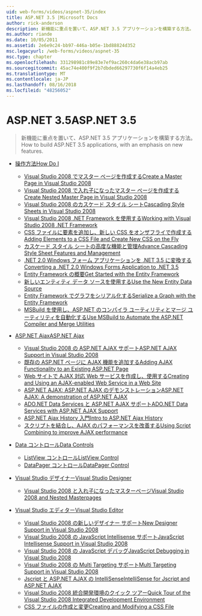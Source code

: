 ```yaml
---
uid: web-forms/videos/aspnet-35/index
title: ASP.NET 3.5 |Microsoft Docs
author: rick-anderson
description: 新機能に重点を置いて、ASP.NET 3.5 アプリケーションを構築する方法。
ms.author: riande
ms.date: 10/05/2011
ms.assetid: 2e6e9c24-bb97-446a-b05e-1bd88824d352
msc.legacyurl: /web-forms/videos/aspnet-35
msc.type: chapter
ms.openlocfilehash: 331298981c89e83e7ef9ac260c4da6e38acb97ab
ms.sourcegitcommit: 45ac74e400f9f2b7dbded66297730f6f14a4eb25
ms.translationtype: MT
ms.contentlocale: ja-JP
ms.lasthandoff: 08/16/2018
ms.locfileid: "48256052"
---
```

<a name="aspnet-35"></a><span data-ttu-id="c9291-103">ASP.NET 3.5</span><span class="sxs-lookup"><span data-stu-id="c9291-103">ASP.NET 3.5</span></span>
====================
> <span data-ttu-id="c9291-104">新機能に重点を置いて、ASP.NET 3.5 アプリケーションを構築する方法。</span><span class="sxs-lookup"><span data-stu-id="c9291-104">How to build ASP.NET 3.5 applications, with an emphasis on new features.</span></span>


- [<span data-ttu-id="c9291-105">操作方法</span><span class="sxs-lookup"><span data-stu-id="c9291-105">How Do I</span></span>](how-do-i/index.md)

    - [<span data-ttu-id="c9291-106">Visual Studio 2008 でマスター ページを作成する</span><span class="sxs-lookup"><span data-stu-id="c9291-106">Create a Master Page in Visual Studio 2008</span></span>](how-do-i/how-do-i-create-a-master-page-in-visual-studio-2008.md)
    - [<span data-ttu-id="c9291-107">Visual Studio 2008 で入れ子になったマスター ページを作成する</span><span class="sxs-lookup"><span data-stu-id="c9291-107">Create Nested Master Page in Visual Studio 2008</span></span>](how-do-i/how-do-i-create-nested-master-page-in-visual-studio-2008.md)
    - [<span data-ttu-id="c9291-108">Visual Studio 2008 のカスケード スタイル シート</span><span class="sxs-lookup"><span data-stu-id="c9291-108">Cascading Style Sheets in Visual Studio 2008</span></span>](how-do-i/how-do-i-cascading-style-sheets-in-visual-studio-2008.md)
    - [<span data-ttu-id="c9291-109">Visual Studio 2008 .NET Framework を使用する</span><span class="sxs-lookup"><span data-stu-id="c9291-109">Working with Visual Studio 2008 .NET Framework</span></span>](how-do-i/how-do-i-working-with-visual-studio-2008-net-framework.md)
    - [<span data-ttu-id="c9291-110">CSS ファイルに要素を追加し、新しい CSS をオンザフライで作成する</span><span class="sxs-lookup"><span data-stu-id="c9291-110">Adding Elements to a CSS File and Create New CSS on the Fly</span></span>](how-do-i/how-do-i-adding-elements-to-a-css-file-and-create-new-css-on-the-fly.md)
    - [<span data-ttu-id="c9291-111">カスケード スタイル シートの高度な機能と管理</span><span class="sxs-lookup"><span data-stu-id="c9291-111">Advance Cascading Style Sheet Features and Management</span></span>](how-do-i/how-do-i-advance-cascading-style-sheet-features-and-management.md)
    - [<span data-ttu-id="c9291-112">.NET 2.0 Windows フォーム アプリケーションを .NET 3.5 に変換する</span><span class="sxs-lookup"><span data-stu-id="c9291-112">Converting a .NET 2.0 Windows Forms Application to .NET 3.5</span></span>](how-do-i/how-do-i-converting-a-net-20-windows-forms-application-to-net-35.md)
    - [<span data-ttu-id="c9291-113">Entity Framework の概要</span><span class="sxs-lookup"><span data-stu-id="c9291-113">Get Started with the Entity Framework</span></span>](how-do-i/how-do-i-get-started-with-the-entity-framework.md)
    - [<span data-ttu-id="c9291-114">新しいエンティティ データ ソースを使用する</span><span class="sxs-lookup"><span data-stu-id="c9291-114">Use the New Entity Data Source</span></span>](how-do-i/how-do-i-use-the-new-entity-data-source.md)
    - [<span data-ttu-id="c9291-115">Entity Framework でグラフをシリアル化する</span><span class="sxs-lookup"><span data-stu-id="c9291-115">Serialize a Graph with the Entity Framework</span></span>](how-do-i/how-do-i-serialize-a-graph-with-the-entity-framework.md)
    - [<span data-ttu-id="c9291-116">MSBuild を使用し、ASP.NET のコンパイラ ユーティリティとマージ ユーティリティを自動化する</span><span class="sxs-lookup"><span data-stu-id="c9291-116">Use MSBuild to Automate the ASP.NET Compiler and Merge Utilities</span></span>](how-do-i/how-do-i-use-msbuild-to-automate-the-aspnet-compiler-and-merge-utilities.md)
- [<span data-ttu-id="c9291-117">ASP.NET Ajax</span><span class="sxs-lookup"><span data-stu-id="c9291-117">ASP.NET Ajax</span></span>](aspnet-ajax/index.md)

    - [<span data-ttu-id="c9291-118">Visual Studio 2008 の ASP.NET AJAX サポート</span><span class="sxs-lookup"><span data-stu-id="c9291-118">ASP.NET AJAX Support in Visual Studio 2008</span></span>](aspnet-ajax/aspnet-ajax-support-in-visual-studio-2008.md)
    - [<span data-ttu-id="c9291-119">既存の ASP.NET ページに AJAX 機能を追加する</span><span class="sxs-lookup"><span data-stu-id="c9291-119">Adding AJAX Functionality to an Existing ASP.NET Page</span></span>](aspnet-ajax/adding-ajax-functionality-to-an-existing-aspnet-page.md)
    - [<span data-ttu-id="c9291-120">Web サイトで AJAX 対応 Web サービスを作成し、使用する</span><span class="sxs-lookup"><span data-stu-id="c9291-120">Creating and Using an AJAX-enabled Web Service in a Web Site</span></span>](aspnet-ajax/creating-and-using-an-ajax-enabled-web-service-in-a-web-site.md)
    - [<span data-ttu-id="c9291-121">ASP.NET AJAX: ASP.NET AJAX のデモンストレーション</span><span class="sxs-lookup"><span data-stu-id="c9291-121">ASP.NET AJAX: A demonstration of ASP.NET AJAX</span></span>](aspnet-ajax/aspnet-ajax-a-demonstration-of-aspnet-ajax.md)
    - [<span data-ttu-id="c9291-122">ADO.NET Data Services と ASP.NET AJAX サポート</span><span class="sxs-lookup"><span data-stu-id="c9291-122">ADO.NET Data Services with ASP.NET AJAX Support</span></span>](aspnet-ajax/adonet-data-services-with-aspnet-ajax-support.md)
    - [<span data-ttu-id="c9291-123">ASP.NET Ajax History 入門</span><span class="sxs-lookup"><span data-stu-id="c9291-123">Intro to ASP.NET Ajax History</span></span>](aspnet-ajax/introduction-to-aspnet-ajax-history.md)
    - [<span data-ttu-id="c9291-124">スクリプトを結合し、AJAX のパフォーマンスを改善する</span><span class="sxs-lookup"><span data-stu-id="c9291-124">Using Script Combining to improve AJAX performance</span></span>](aspnet-ajax/using-script-combining-to-improve-ajax-performance.md)
- [<span data-ttu-id="c9291-125">Data コントロール</span><span class="sxs-lookup"><span data-stu-id="c9291-125">Data Controls</span></span>](data-controls/index.md)

    - [<span data-ttu-id="c9291-126">ListView コントロール</span><span class="sxs-lookup"><span data-stu-id="c9291-126">ListView Control</span></span>](data-controls/the-listview-control.md)
    - [<span data-ttu-id="c9291-127">DataPager コントロール</span><span class="sxs-lookup"><span data-stu-id="c9291-127">DataPager Control</span></span>](data-controls/the-datapager-control.md)
- [<span data-ttu-id="c9291-128">Visual Studio デザイナー</span><span class="sxs-lookup"><span data-stu-id="c9291-128">Visual Studio Designer</span></span>](visual-studio-designer/index.md)

    - [<span data-ttu-id="c9291-129">Visual Studio 2008 と入れ子になったマスターページ</span><span class="sxs-lookup"><span data-stu-id="c9291-129">Visual Studio 2008 and Nested Masterpages</span></span>](visual-studio-designer/visual-studio-2008-and-nested-masterpages.md)
- [<span data-ttu-id="c9291-130">Visual Studio エディター</span><span class="sxs-lookup"><span data-stu-id="c9291-130">Visual Studio Editor</span></span>](visual-studio-editor/index.md)

    - [<span data-ttu-id="c9291-131">Visual Studio 2008 の新しいデザイナー サポート</span><span class="sxs-lookup"><span data-stu-id="c9291-131">New Designer Support in Visual Studio 2008</span></span>](visual-studio-editor/new-designer-support-in-visual-studio-2008.md)
    - [<span data-ttu-id="c9291-132">Visual Studio 2008 の JavaScript Intellisense サポート</span><span class="sxs-lookup"><span data-stu-id="c9291-132">JavaScript Intellisense Support in Visual Studio 2008</span></span>](visual-studio-editor/javascript-intellisense-support-in-visual-studio-2008.md)
    - [<span data-ttu-id="c9291-133">Visual Studio 2008 の JavaScript デバッグ</span><span class="sxs-lookup"><span data-stu-id="c9291-133">JavaScript Debugging in Visual Studio 2008</span></span>](visual-studio-editor/javascript-debugging-in-visual-studio-2008.md)
    - [<span data-ttu-id="c9291-134">Visual Studio 2008 の Multi Targeting サポート</span><span class="sxs-lookup"><span data-stu-id="c9291-134">Multi Targeting Support in Visual Studio 2008</span></span>](visual-studio-editor/multi-targeting-support-in-visual-studio-2008.md)
    - [<span data-ttu-id="c9291-135">Jscript と ASP.NET AJAX の IntelliSense</span><span class="sxs-lookup"><span data-stu-id="c9291-135">IntelliSense for Jscript and ASP.NET AJAX</span></span>](visual-studio-editor/intellisense-for-jscript-and-aspnet-ajax.md)
    - [<span data-ttu-id="c9291-136">Visual Studio 2008 統合開発環境のクイック ツアー</span><span class="sxs-lookup"><span data-stu-id="c9291-136">Quick Tour of the Visual Studio 2008 Integrated Development Environment</span></span>](visual-studio-editor/quick-tour-of-the-visual-studio-2008-integrated-development-environment.md)
    - [<span data-ttu-id="c9291-137">CSS ファイルの作成と変更</span><span class="sxs-lookup"><span data-stu-id="c9291-137">Creating and Modifying a CSS File</span></span>](visual-studio-editor/creating-and-modifying-a-css-file.md)
